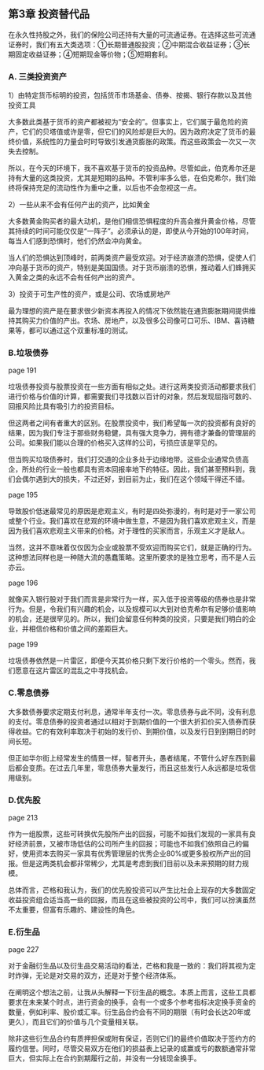 ## 第3章 投资替代品

在永久性持股之外，我们的保险公司还持有大量的可流通证券。在选择这些可流通证券时，我们有五大类选项：①长期普通股投资；②中期混合收益证券；③长期固定收益证券；④短期现金等价物；⑤短期套利。

### A. 三类投资资产

1）由特定货币标明的投资，包括货币市场基金、债券、按揭、银行存款以及其他投资工具

大多数此类基于货币的资产都被视为“安全的”。但事实上，它们属于最危险的资产，它们的贝塔值或许是零，但它们的风险却是巨大的。因为政府决定了货币的最终价值，系统性的力量会时时导致引发通货膨胀的政策。而这些政策会一次又一次失去控制。

所以，在今天的环境下，我不喜欢基于货币的投资品种。尽管如此，伯克希尔还是持有大量的这类投资，尤其是短期的品种。不管利率多么低，在伯克希尔，我们始终将保持充足的流动性作为重中之重，以后也不会忽视这一点。

2）一些从来不会有任何产出的资产，比如黄金

大多数黄金购买者的最大动机，是他们相信恐惧程度的升高会推升黄金价格，尽管其持续的时间可能仅仅是“一阵子”。必须承认的是，即使从今开始的100年时间，每当人们感到恐惧时，他们仍然会冲向黄金。

当人们的恐惧达到顶峰时，前两类资产最受欢迎。对于经济崩溃的恐惧，促使人们冲向基于货币的资产，特别是美国国债。对于货币崩溃的恐惧，推动着人们蜂拥买入黄金之类的永远不会有任何产出的资产。

3）投资于可生产性的资产，或是公司、农场或房地产

最为理想的资产是在要求很少新资本再投入的情况下依然能在通货膨胀期间提供维持其购买力价值的产出。农场、房地产，以及很多公司像可口可乐、IBM、喜诗糖果等，都可以通过这个双重标准的测试。

### B.垃圾债券

page 191

垃圾债券投资与股票投资在一些方面有相似之处。进行这两类投资活动都要求我们进行价格与价值的计算，都需要我们寻找数以百计的对象，然后发现屈指可数的、回报风险比具有吸引力的投资目标。

但这两者之间有者重大的区别。在股票投资中，我们希望每一次的投资都有良好的结果，因为我们专注于那些财务稳健，具有强大竞争力，拥有德才兼备的管理层的公司。如果我们能以合理的价格买入这样的公司，亏损应该是罕见的。

但当购买垃圾债券时，我们打交道的企业多处于边缘地带。这些企业通常负债高企，所处的行业一般也都具有资本回报率地下的特征。因此，我们甚至预料到，我们会偶尔遇到大的损失，不过还好，到目前为止，我们在这个领域干得还不错。

page 195

导致股价低迷最常见的原因是悲观主义，有时是四处弥漫的，有时是对于一家公司或整个行业。我们喜欢在悲观的环境中做生意，不是因为我们喜欢悲观主义，而是因为我们喜欢悲观主义带来的价格。对于理性的买家而言，乐观主义才是敌人。

当然，这并不意味着仅仅因为企业或股票不受欢迎而购买它们，就是正确的行为。这种想法同样也是一种随大流的愚蠢策略。这里所要求的是独立思考，而不是人云亦云。

page 196

就像买入银行股对于我们而言是非常行为一样，买入低于投资等级的债券也是非常行为。但是，令我们有兴趣的机会，以及规模可以大到对伯克希尔有足够价值影响的机会，还是很罕见的。所以，我们会留意任何种类的投资，只要是我们明白的企业，并相信价格和价值之间的差距巨大。

page 199

垃圾债券依然是一片雷区，即便今天其价格只剩下发行价格的一个零头。然而，我们愿意在这片雷区的混乱之中寻找机会。

### C.零息债券

大多数债券要求定期支付利息，通常半年支付一次。零息债券与此不同，没有利息的支付。零息债券的投资者通过以相对于到期价值的一个很大折扣价买入债券而获得收益。它的有效利率取决于初始的发行价、到期价值，以及发行日到到期日的时间长短。

但正如华尔街上经常发生的情景一样，智者开头，愚者结尾，不管什么好东西到最后都会变质。在过去几年里，零息债券大量发行，而且这些发行人永远都是垃圾信用级别。

### D.优先股

page 213

作为一组股票，这些可转换优先股所产出的回报，可能不如我们发现的一家具有良好经济前景，又被市场低估的公司所产生的回报；可能也不如我们依照自己的偏好，使用资本去购买一家具有优秀管理层的优秀企业80%或更多股权所产出的回报。但是这两类机会都非常稀少，尤其是考虑到我们目前以及未来预期的财力规模。

总体而言，芒格和我认为，我们的优先股投资可以产生比社会上现存的大多数固定收益投资组合适当高一些的回报，而且在这些被投资的公司中，我们可以扮演虽然不太重要，但富有乐趣的、建设性的角色。

### E.衍生品

page 227

对于金融衍生品以及衍生品交易活动的看法，芒格和我是一致的：我们将其视为定时炸弹，无论是对交易的双方，还是对于整个经济体系。

在阐明这个想法之前，让我从头解释一下衍生品的概念。本质上而言，这些工具都要求在未来某个时点，进行资金的换手，会有一个或多个参考指标决定换手资金的数量，例如利率、股价或汇率。衍生品合约会有不同的期限（有时会长达20年或更久），而且它们的价值与几个变量相关联。

除非这些衍生品合约有质押担保或附有保证，否则它们的最终价值取决于签约方的履约信誉。同时，尽管交易双方在他们的损益表上记录的或赢或亏的数额通常非常巨大，但实际上在合约到期履行之前，并没有一分钱现金换手。
